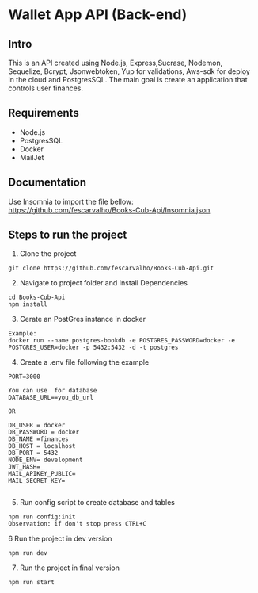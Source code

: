 # Wallet App API (Back-end)

## Intro

This is an API created using Node.js, Express,Sucrase, Nodemon, Sequelize, Bcrypt, Jsonwebtoken, Yup for validations,
Aws-sdk for deploy in the cloud and PostgresSQL.
The main goal is create an application that controls user finances.

## Requirements

- Node.js
- PostgresSQL
- Docker
- MailJet

## Documentation

Use Insomnia to import the file bellow:
<https://github.com/fescarvalho/Books-Cub-Api/Insomnia.json>

## Steps to run the project

1. Clone the project

```
git clone https://github.com/fescarvalho/Books-Cub-Api.git
```

2. Navigate to project folder and Install Dependencies

```
cd Books-Cub-Api
npm install
```

3. Cerate an PostGres instance in docker

```
Example:
docker run --name postgres-bookdb -e POSTGRES_PASSWORD=docker -e POSTGRES_USER=docker -p 5432:5432 -d -t postgres
```

4. Create a .env file following the example

```
PORT=3000

You can use  for database
DATABASE_URL==you_db_url

OR

DB_USER = docker
DB_PASSWORD = docker
DB_NAME =finances
DB_HOST = localhost
DB_PORT = 5432
NODE_ENV= development
JWT_HASH=
MAIL_APIKEY_PUBLIC=
MAIL_SECRET_KEY=


```

5. Run config script to create database and tables

```
npm run config:init
Observation: if don't stop press CTRL+C
```

6 Run the project in dev version

```
npm run dev
```

7. Run the project in final version

```
npm run start
```
